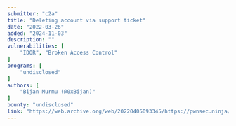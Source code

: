 ```yaml
---
submitter: "c2a"
title: "Deleting account via support ticket"
date: "2022-03-26"
added: "2024-11-03"
description: ""
vulnerabilities: [
    "IDOR", "Broken Access Control"
]
programs: [
    "undisclosed"
]
authors: [
    "Bijan Murmu (@0xBijan)"
]
bounty: "undisclosed"
link: "https://web.archive.org/web/20220405093345/https://pwnsec.ninja/2022/03/26/deleting-account-via-support-ticket/"
---
```




